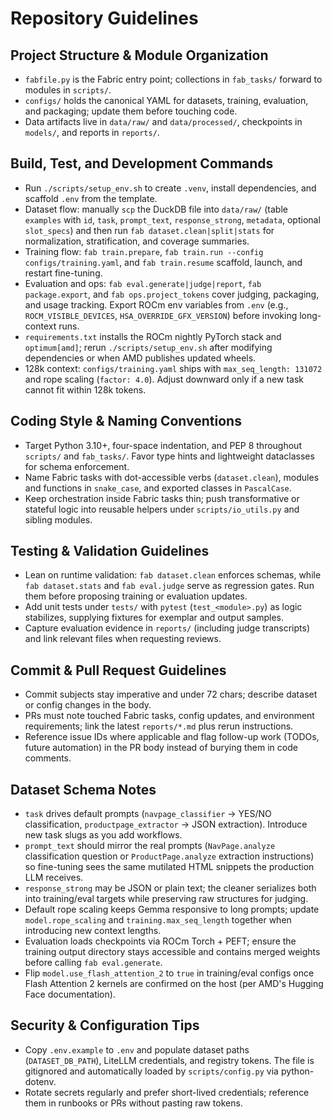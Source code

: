# Repository Guidelines

## Project Structure & Module Organization
- `fabfile.py` is the Fabric entry point; collections in `fab_tasks/` forward to modules in `scripts/`.
- `configs/` holds the canonical YAML for datasets, training, evaluation, and packaging; update them before touching code.
- Data artifacts live in `data/raw/` and `data/processed/`, checkpoints in `models/`, and reports in `reports/`.

## Build, Test, and Development Commands
- Run `./scripts/setup_env.sh` to create `.venv`, install dependencies, and scaffold `.env` from the template.
- Dataset flow: manually `scp` the DuckDB file into `data/raw/` (table `examples` with `id`, `task`, `prompt_text`, `response_strong`, `metadata`, optional `slot_specs`) and then run `fab dataset.clean|split|stats` for normalization, stratification, and coverage summaries.
- Training flow: `fab train.prepare`, `fab train.run --config configs/training.yaml`, and `fab train.resume` scaffold, launch, and restart fine-tuning.
- Evaluation and ops: `fab eval.generate|judge|report`, `fab package.export`, and `fab ops.project_tokens` cover judging, packaging, and usage tracking. Export ROCm env variables from `.env` (e.g., `ROCM_VISIBLE_DEVICES`, `HSA_OVERRIDE_GFX_VERSION`) before invoking long-context runs.
- `requirements.txt` installs the ROCm nightly PyTorch stack and `optimum[amd]`; rerun `./scripts/setup_env.sh` after modifying dependencies or when AMD publishes updated wheels.
- 128k context: `configs/training.yaml` ships with `max_seq_length: 131072` and rope scaling (`factor: 4.0`). Adjust downward only if a new task cannot fit within 128k tokens.

## Coding Style & Naming Conventions
- Target Python 3.10+, four-space indentation, and PEP 8 throughout `scripts/` and `fab_tasks/`. Favor type hints and lightweight dataclasses for schema enforcement.
- Name Fabric tasks with dot-accessible verbs (`dataset.clean`), modules and functions in `snake_case`, and exported classes in `PascalCase`.
- Keep orchestration inside Fabric tasks thin; push transformative or stateful logic into reusable helpers under `scripts/io_utils.py` and sibling modules.

## Testing & Validation Guidelines
- Lean on runtime validation: `fab dataset.clean` enforces schemas, while `fab dataset.stats` and `fab eval.judge` serve as regression gates. Run them before proposing training or evaluation updates.
- Add unit tests under `tests/` with `pytest` (`test_<module>.py`) as logic stabilizes, supplying fixtures for exemplar and output samples.
- Capture evaluation evidence in `reports/` (including judge transcripts) and link relevant files when requesting reviews.

## Commit & Pull Request Guidelines
- Commit subjects stay imperative and under 72 chars; describe dataset or config changes in the body.
- PRs must note touched Fabric tasks, config updates, and environment requirements; link the latest `reports/*.md` plus rerun instructions.
- Reference issue IDs where applicable and flag follow-up work (TODOs, future automation) in the PR body instead of burying them in code comments.

## Dataset Schema Notes
- `task` drives default prompts (`navpage_classifier` → YES/NO classification, `productpage_extractor` → JSON extraction). Introduce new task slugs as you add workflows.
- `prompt_text` should mirror the real prompts (`NavPage.analyze` classification question or `ProductPage.analyze` extraction instructions) so fine-tuning sees the same mutilated HTML snippets the production LLM receives.
- `response_strong` may be JSON or plain text; the cleaner serializes both into training/eval targets while preserving raw structures for judging.
- Default rope scaling keeps Gemma responsive to long prompts; update `model.rope_scaling` and `training.max_seq_length` together when introducing new context lengths.
- Evaluation loads checkpoints via ROCm Torch + PEFT; ensure the training output directory stays accessible and contains merged weights before calling `fab eval.generate`.
- Flip `model.use_flash_attention_2` to `true` in training/eval configs once Flash Attention 2 kernels are confirmed on the host (per AMD's Hugging Face documentation).

## Security & Configuration Tips
- Copy `.env.example` to `.env` and populate dataset paths (`DATASET_DB_PATH`), LiteLLM credentials, and registry tokens. The file is gitignored and automatically loaded by `scripts/config.py` via python-dotenv.
- Rotate secrets regularly and prefer short-lived credentials; reference them in runbooks or PRs without pasting raw tokens.
